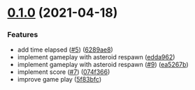 # [0.1.0](https://github.com/jtbonhomme/asteboids/compare/v0.0.1...0.1.0) (2021-04-18)


### Features

* add time elapsed ([#5](https://github.com/jtbonhomme/asteboids/issues/5)) ([6289ae8](https://github.com/jtbonhomme/asteboids/commit/6289ae8c526909ab71dabafff705d48a5fce950f))
* implement gameplay with asteroid respawn ([edda962](https://github.com/jtbonhomme/asteboids/commit/edda9628b7fa655c7a2403e537c897f988128e88))
* implement gameplay with asteroid respawn ([#9](https://github.com/jtbonhomme/asteboids/issues/9)) ([ea5267b](https://github.com/jtbonhomme/asteboids/commit/ea5267b197501773cf30c685e0678e42b1330743))
* implement score ([#7](https://github.com/jtbonhomme/asteboids/issues/7)) ([074f366](https://github.com/jtbonhomme/asteboids/commit/074f3665f9d1c0d344330721a949fc88c0723628))
* improve game play ([5f83bfc](https://github.com/jtbonhomme/asteboids/commit/5f83bfc2abc835eb7614edc8ff4958fda6dc4be5))

